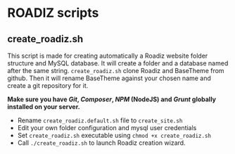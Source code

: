 # ROADIZ scripts
## create_roadiz.sh

This script is made for creating automatically a Roadiz website folder structure and MySQL database. It will create a folder and a database named after the same string.
`create_roadiz.sh` clone Roadiz and BaseTheme from github. Then it will rename BaseTheme against your chosen name and create a git repository for it.

**Make sure you have *Git*, *Composer*, *NPM* (NodeJS) and *Grunt* globally installed on your server.**

* Rename `create_roadiz.default.sh` file to `create_site.sh`
* Edit your own folder configuration and mysql user credentials
* Set `create_roadiz.sh` executable using `chmod +x create_roadiz.sh`
* Call `./create_roadiz.sh` to launch Roadiz creation wizard.
